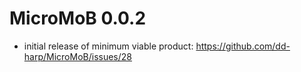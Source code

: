 # MicroMoB 0.0.2

  * initial release of minimum viable product: https://github.com/dd-harp/MicroMoB/issues/28
